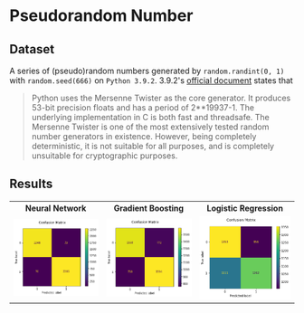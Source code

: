 # Pseudorandom Number

## Dataset
A series of (pseudo)random numbers generated by `random.randint(0, 1)` with `random.seed(666)` on `Python 3.9.2`. 3.9.2's [official document](https://docs.python.org/3.9/library/random.html) states that
>  Python uses the Mersenne Twister as the core generator. It produces 53-bit precision floats and has a period of 2**19937-1. The underlying implementation in C is both fast and threadsafe. The Mersenne Twister is one of the most extensively tested random number generators in existence. However, being completely deterministic, it is not suitable for all purposes, and is completely unsuitable for cryptographic purposes.

## Results

<table>
  <tr>
    <th>Neural Network</th>
    <th>Gradient Boosting</th>
    <th>Logistic Regression</th>
  </tr>
  <tr>
    <td><img src="https://github.com/alex-lt-kong/detect-predictive-power-with-simple-models/blob/d7a37ab63d983690786decb333d9422921030fc9/04_cats-vs-dogs/images/results-cnn.png" /></td>
    <td><img src="https://github.com/alex-lt-kong/detect-predictive-power-with-simple-models/blob/3dc7c567e41c015dc067ed421d9a21a256048ab0/04_cats-vs-dogs/images/results-gb.png" /></td>
    <td><img src="https://github.com/alex-lt-kong/detect-predictive-power-with-simple-models/blob/d7a37ab63d983690786decb333d9422921030fc9/04_cats-vs-dogs/images/results-dt.png" /></td>
  </tr>
</table>